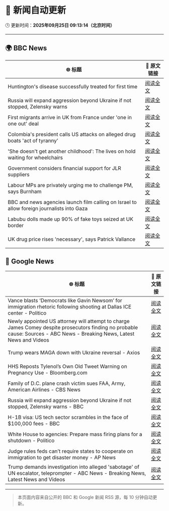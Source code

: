 # 🧠 新闻自动更新

🕒 更新时间：**2025年09月25日 09:13:14（北京时间）**

---

## 🌍 BBC News

| 🌐 标题 | 🔗 原文链接 |
|--------|-------------|
| Huntington's disease successfully treated for first time | [阅读全文](https://www.bbc.com/news/articles/cevz13xkxpro?at_medium=RSS&at_campaign=rss) |
| Russia will expand aggression beyond Ukraine if not stopped, Zelensky warns | [阅读全文](https://www.bbc.com/news/articles/c5yg921rjrko?at_medium=RSS&at_campaign=rss) |
| First migrants arrive in UK from France under 'one in one out' deal | [阅读全文](https://www.bbc.com/news/articles/cwywv34w00ro?at_medium=RSS&at_campaign=rss) |
| Colombia's president calls US attacks on alleged drug boats 'act of tyranny' | [阅读全文](https://www.bbc.com/news/articles/cy8rjp178mno?at_medium=RSS&at_campaign=rss) |
| 'She doesn't get another childhood': The lives on hold waiting for wheelchairs | [阅读全文](https://www.bbc.com/news/articles/cm2zwm8m41mo?at_medium=RSS&at_campaign=rss) |
| Government considers financial support for JLR suppliers | [阅读全文](https://www.bbc.com/news/articles/c62nv0xx32go?at_medium=RSS&at_campaign=rss) |
| Labour MPs are privately urging me to challenge PM, says Burnham | [阅读全文](https://www.bbc.com/news/articles/c7v1m873mjyo?at_medium=RSS&at_campaign=rss) |
| BBC and news agencies launch film calling on Israel to allow foreign journalists into Gaza | [阅读全文](https://www.bbc.com/news/articles/c8d7yrp80m8o?at_medium=RSS&at_campaign=rss) |
| Labubu dolls made up 90% of fake toys seized at UK border | [阅读全文](https://www.bbc.com/news/articles/c8645pdq4e0o?at_medium=RSS&at_campaign=rss) |
| UK drug price rises 'necessary', says Patrick Vallance | [阅读全文](https://www.bbc.com/news/articles/cre53qgey0eo?at_medium=RSS&at_campaign=rss) |

## 📰 Google News

| 🌐 标题 | 🔗 原文链接 |
|--------|-------------|
| Vance blasts ‘Democrats like Gavin Newsom’ for immigration rhetoric following shooting at Dallas ICE center - Politico | [阅读全文](https://news.google.com/rss/articles/CBMisAFBVV95cUxPX1NWcVhVYmFYYTF6cTEyeWQ4T214LS1Sa3F4OG9sS21lNUtlUjFrcFdSTzV1d01WUTcwbHE2ZTJSNl8ybXJSRlZOdjFVVjY2cS1hUTY0UHZVWXZqZHY0cFktMmlLSDVHaW50R1UyTGxjWnpKenVMenU3Z3BKWnNxTU5XMXZMSnczUlZwVDNKWTJaeGpVNUZXeGpJbHhlQXZlcDZXVXhMYkhjb2hQNXB4Vg?oc=5) |
| Newly appointed US attorney will attempt to charge James Comey despite prosecutors finding no probable cause: Sources - ABC News - Breaking News, Latest News and Videos | [阅读全文](https://news.google.com/rss/articles/CBMiqAFBVV95cUxNOURuRG1EZXhOczJHY0pZR3lLeHI3ODkyRGk2aGVBNXV3eWJEVURMVTREQ0Q3WmlWbzJLYWU3bWxLX05ReEpwTlF5RjZGeDRVYjRlendQZEliY1F3Rm04cnFKbXhTYnJmM1JIU2VlNkFwOEVVZllhQVgwczd6Y2ZZc3J2cVFTWnVvRWNmNTdseEw1VTFMRUk4SUk2Q2ladS1ueHBKczVYc0c?oc=5) |
| Trump wears MAGA down with Ukraine reversal - Axios | [阅读全文](https://news.google.com/rss/articles/CBMieEFVX3lxTE5oaW9xTGstSzdyUmRFeG1odzhTU0dBNzNvN210Z3BNcnpqcDlRZnN2NXBwb3RwZXFWN0ZKZko5T1dSUlU5UEF2ZEZNWWdndDFXNk5sTXhmTVlnQmNhRW9vN2oxVnJuRHpkZkpfLXczVHdfQ0J0eGdrbQ?oc=5) |
| HHS Reposts Tylenol’s Own Old Tweet Warning on Pregnancy Use - Bloomberg.com | [阅读全文](https://news.google.com/rss/articles/CBMisgFBVV95cUxPTkYyc1luRkJsRlViY0pUb0ZSVFZ0RHc3czY3c25CaFMybWFyaXcyYkEwUnRjTDg3R3p5T2Z3akUtY2p0RTNjMlpPRVRpQjJZTkxGOXM1TGd2Sm91OVR6NS1lQWhrMTRaUVY1ZkVvczhsaVFMbFhfZmt1UTFIVV8zVmRfbDVteVRXdm5kUEZnWXkzRHFDLXRoVDI5djVkaU1NbmdYTnlncG1fZW5QNy13YmJB?oc=5) |
| Family of D.C. plane crash victim sues FAA, Army, American Airlines - CBS News | [阅读全文](https://news.google.com/rss/articles/CBMilAFBVV95cUxOOERvbjVOQnJPbkVPYURXaTlNOEt1UFBKRVhHclE4QmYzLXo1ODdvXzkyLXYtM0ppT1poc3pqeEZPcHNmODdNQ1JLSXg0dzdiYVZhNlRMN1lLa0JkeFltZTFhWERLeEl4bHZ1NUF4VDFRdW5IREN5cVd0MUJxRlBHcjVHWmVFVThRSkV2bUVLSGNzV2ct0gGaAUFVX3lxTFAzY1M3TkFvY19uV1puXzZ1RFh4ODZfZmdjNGdfdW5GbUJVeG1FZHRiYTN0anFiQTBBTG51bGRfTjNzcF9xUlB0aFNjWGhQb0MzNUVabnl1UGNkOTlkODBDZm14TEtvU01MOF9ZRnhCMjhJMXl0SlRQQnZIYnZsRTZjZmxXMF9uaUtGeWhSU3prb3dVUEg1Ti1CWHc?oc=5) |
| Russia will expand aggression beyond Ukraine if not stopped, Zelensky warns - BBC | [阅读全文](https://news.google.com/rss/articles/CBMiWkFVX3lxTFBqX2s4S3pnZkN6VzBPN2ZMN3JwdG1WNTFrbEtOWGJkeEVrN0RQbW1qRUZ6MUNDV3hyVTlEd19sczRzeVI2VTlsUUFuUElQVjl3ZVpaNkF2Um1PQQ?oc=5) |
| H-1B visa: US tech sector scrambles in the face of $100,000 fees - BBC | [阅读全文](https://news.google.com/rss/articles/CBMiWkFVX3lxTE1FZjdrTGJ3cGZTcDQ5SWVrYmYxNHJHODgxYnp3Qzl3Tkg1WTF4ZDFrNUpGZFdULXJFLVpPelg3RThnS0loT2RQY1VycWJUZ2JfTUlOVWNLZWFUZ9IBX0FVX3lxTE14T0MxMm9yYW91QXZlNnFCcE5lMm9ocjlyRXJkQmxETU9DZjFfWXEyX0VrdUdQMGRKQmxFVjBBdXRoXzRlTjgxc3ZYOGdSbzJfZTdrNTJ2U2ZyMTRCbzFN?oc=5) |
| White House to agencies: Prepare mass firing plans for a shutdown - Politico | [阅读全文](https://news.google.com/rss/articles/CBMihAFBVV95cUxQc193d24xa2pZN1ZaeXhlVEliX3B4TU1VRFBmVmlMX2RUSWNUQk1Da0FjMEhuYUFxbTc4QVdrMWR6ZEwwWS15YjlRZFZtQzdfQmFGOWViX0sxRFNNVm96Q255ZFZNX1hibXgycndZb3pTMmdOUGEwYUduOWdiZjFrYXJubEI?oc=5) |
| Judge rules feds can’t require states to cooperate on immigration to get disaster money - AP News | [阅读全文](https://news.google.com/rss/articles/CBMirwFBVV95cUxPRXVHcG5PQkMzUmZTRzk5UEI1bWZac2F6Z0kwdmN5eDlxUGxVb0tZc0RwZTRkYzBQTDZPa3dWdm1PU0UyWnZTU3VjSHRDbXpaclBLU1c1UnF5WXE3RDJaZTFoMkFGclB3ODA5MVlKMHpKRllFT0NydGx6VFRwY3FXQVVIS1NSZkUxVFMzWG5yMnlHS3VMTXpSZHFYakphd25IZ2pDUWhPRkpwaW5DLS1R?oc=5) |
| Trump demands investigation into alleged 'sabotage' of UN escalator, teleprompter - ABC News - Breaking News, Latest News and Videos | [阅读全文](https://news.google.com/rss/articles/CBMiiAFBVV95cUxQcGh2SXk5eWJPS09RT3E5UmxzSVlBY1pkVXo0amMzOXBGUGhPb0V2cElPd1B4S215bmxVNGFoNDZaTnJTZV94NWtsa0NSSXFiZ3I4Tzk1V0Zrd1NRWTFrVUlBUkI5TnRLM1JBSFlJclNhbV9LaTNNTEc4R3RuLUxsV2hJNFFWR2hR0gGOAUFVX3lxTE9MMW5kRnBibWVMTDhJalVUbDZPMWNPVVBJME5XSUVIZTJZRlVIQkppN1Z3RldYQ0ZIOE9yZmtqalM0NVhHeDZteEhNcUNLZ3ZTQnNVVzV1TFBMTkpUVHNMb3BjaWhWT051Q2JSenMxSmt2WDRVVnFNVmpIaF9DWGpEOUhyYU1XUVVxdGxIbmc?oc=5) |

---
> 本页面内容来自公开的 BBC 和 Google 新闻 RSS 源，每 10 分钟自动更新。